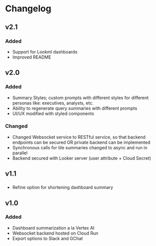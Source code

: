 # Changelog

## v2.1

### Added
 - Support for Lookml dashboards
 - Improved README

## v2.0

### Added
- Summary Styles; custom prompts with different styles for different personas like: executives, analysts, etc.
- Ability to regenerate query summaries with different prompts
- UI/UX modified with styled components

### Changed
- Changed Websocket service to RESTful service, so that backend endpoints can be secured OR private backend can be implemented
- Synchronous calls for tile summaries changed to async and run in parallel
- Backend secured with Looker server (user attribute + Cloud Secret)

## v1.1
###
- Refine option for shortening dashboard summary
  
## v1.0

### Added
- Dashboard summarization a la Vertex AI
- Websocket backend hosted on Cloud Run
- Export options to Slack and GChat